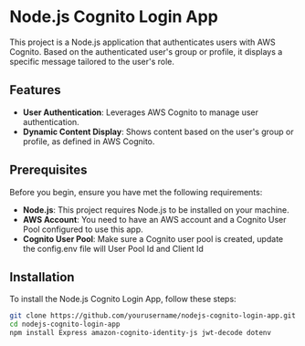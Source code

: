 # Node.js Cognito Login App

This project is a Node.js application that authenticates users with AWS Cognito. Based on the authenticated user's group or profile, it displays a specific message tailored to the user's role.

## Features

- **User Authentication**: Leverages AWS Cognito to manage user authentication.
- **Dynamic Content Display**: Shows content based on the user's group or profile, as defined in AWS Cognito.


## Prerequisites

Before you begin, ensure you have met the following requirements:
- **Node.js**: This project requires Node.js to be installed on your machine.
- **AWS Account**: You need to have an AWS account and a Cognito User Pool configured to use this app.
- **Cognito User Pool**: Make sure a Cognito user pool is created, update the config.env file will User Pool Id and Client Id

## Installation

To install the Node.js Cognito Login App, follow these steps:

```bash
git clone https://github.com/yourusername/nodejs-cognito-login-app.git
cd nodejs-cognito-login-app
npm install Express amazon-cognito-identity-js jwt-decode dotenv 

